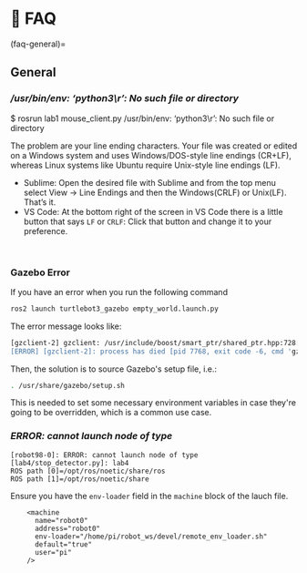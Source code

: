 # 🙋 FAQ

(faq-general)=
## General

### _/usr/bin/env: ‘python3\r’: No such file or directory_

$ rosrun lab1 mouse_client.py
/usr/bin/env: ‘python3\r’: No such file or directory


The problem are your line ending characters. Your file was created or edited on a Windows system and uses Windows/DOS-style line endings (CR+LF), whereas Linux systems like Ubuntu require Unix-style line endings (LF).

- Sublime: Open the desired file with Sublime and from the top menu select View -> Line Endings and then the Windows(CRLF) or Unix(LF). That’s it.
- VS Code: At the bottom right of the screen in VS Code there is a little button that says `LF` or `CRLF`: Click that button and change it to your preference.

<br>


### Gazebo Error

If you have an error when you run the following command
```bash
ros2 launch turtlebot3_gazebo empty_world.launch.py
```

The error message looks like:

```bash
[gzclient-2] gzclient: /usr/include/boost/smart_ptr/shared_ptr.hpp:728: typename boost::detail::sp_member_access<T>::type boost::shared_ptr<T>::operator->() const [with T = gazebo::rendering::Camera; typename boost::detail::sp_member_access<T>::type = gazebo::rendering::Camera*]: Assertion `px != 0' failed.
[ERROR] [gzclient-2]: process has died [pid 7768, exit code -6, cmd 'gzclient'].
```

Then, the solution is to source Gazebo's setup file, i.e.:

```bash
. /usr/share/gazebo/setup.sh
```

This is needed to set some necessary environment variables in case they're going to be overridden, which is a common use case. 



### _ERROR: cannot launch node of type_

```
[robot98-0]: ERROR: cannot launch node of type [lab4/stop_detector.py]: lab4
ROS path [0]=/opt/ros/noetic/share/ros
ROS path [1]=/opt/ros/noetic/share
```

Ensure you have the `env-loader` field in the `machine` block of the lauch file.
```
    <machine
      name="robot0"
      address="robot0"
      env-loader="/home/pi/robot_ws/devel/remote_env_loader.sh"
      default="true"
      user="pi"
    />
```

